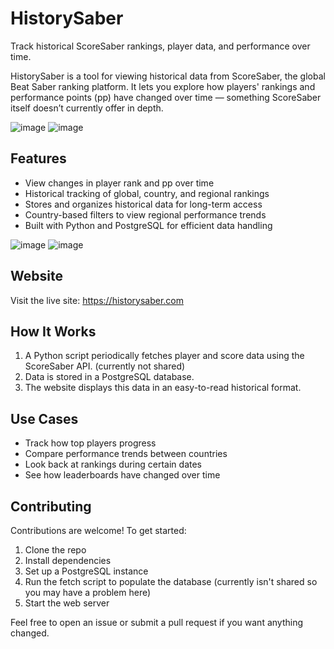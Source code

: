 # HistorySaber

Track historical ScoreSaber rankings, player data, and performance over time.

HistorySaber is a tool for viewing historical data from ScoreSaber, the global Beat Saber ranking platform. It lets you explore how players' rankings and performance points (pp) have changed over time — something ScoreSaber itself doesn’t currently offer in depth.

![image](https://github.com/user-attachments/assets/adfa656e-a8ec-4d27-a051-d63ad63d1dd5)
![image](https://github.com/user-attachments/assets/23dc1039-7fba-4b07-b39c-ccd901d5c096)

## Features

- View changes in player rank and pp over time  
- Historical tracking of global, country, and regional rankings  
- Stores and organizes historical data for long-term access  
- Country-based filters to view regional performance trends  
- Built with Python and PostgreSQL for efficient data handling

![image](https://github.com/user-attachments/assets/ae082843-d703-415c-90ae-9082be0c6d00)
![image](https://github.com/user-attachments/assets/af9b96f8-1dc8-45c5-b9bf-a87992ec39bf)

## Website

Visit the live site: https://historysaber.com  

## How It Works

1. A Python script periodically fetches player and score data using the ScoreSaber API. (currently not shared)
2. Data is stored in a PostgreSQL database.  
3. The website displays this data in an easy-to-read historical format.

## Use Cases

- Track how top players progress 
- Compare performance trends between countries  
- Look back at rankings during certain dates
- See how leaderboards have changed over time

## Contributing

Contributions are welcome! To get started:

1. Clone the repo  
2. Install dependencies  
3. Set up a PostgreSQL instance  
4. Run the fetch script to populate the database (currently isn't shared so you may have a problem here) 
5. Start the web server

Feel free to open an issue or submit a pull request if you want anything changed.
